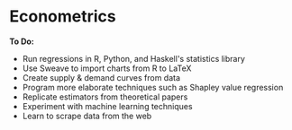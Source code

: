 # Econometrics

<b>To Do:</b>
<ul>
<li>Run regressions in R, Python, and Haskell's statistics library</li>
<li>Use Sweave to import charts from R to LaTeX</li>
<li>Create supply & demand curves from data</li>
<li>Program more elaborate techniques such as Shapley value regression</li>
<li>Replicate estimators from theoretical papers</li>
<li>Experiment with machine learning techniques</li>
<li>Learn to scrape data from the web</li>
</ul>
